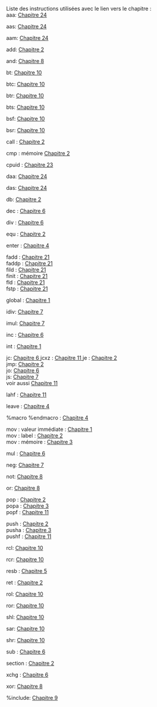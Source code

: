Liste des instructions utilisées avec le lien vers le chapitre :<br>
aaa:   <a href="https://github.com/vincentARM/X8086Assembly/tree/master/chapitre024">Chapitre 24 </a>

aas:   <a href="https://github.com/vincentARM/X8086Assembly/tree/master/chapitre024">Chapitre 24 </a>

aam:   <a href="https://github.com/vincentARM/X8086Assembly/tree/master/chapitre024">Chapitre 24 </a>

add:  <a href="https://github.com/vincentARM/X8086Assembly/tree/master/chapitre002">Chapitre 2 </a>

and:  <a href="https://github.com/vincentARM/X8086Assembly/tree/master/chapitre008">Chapitre 8 </a>

bt:  <a href="https://github.com/vincentARM/X8086Assembly/tree/master/chapitre010">Chapitre 10 </a>

btc:  <a href="https://github.com/vincentARM/X8086Assembly/tree/master/chapitre010">Chapitre 10 </a>

btr:  <a href="https://github.com/vincentARM/X8086Assembly/tree/master/chapitre010">Chapitre 10 </a>

bts:  <a href="https://github.com/vincentARM/X8086Assembly/tree/master/chapitre010">Chapitre 10 </a>

bsf:  <a href="https://github.com/vincentARM/X8086Assembly/tree/master/chapitre010">Chapitre 10 </a>

bsr:  <a href="https://github.com/vincentARM/X8086Assembly/tree/master/chapitre010">Chapitre 10 </a>

call :  <a href="https://github.com/vincentARM/X8086Assembly/tree/master/chapitre002">Chapitre 2 </a>

cmp : mémoire <a href="https://github.com/vincentARM/X8086Assembly/tree/master/chapitre002">Chapitre 2 </a>

cpuid :  <a href="https://github.com/vincentARM/X8086Assembly/tree/master/chapitre023">Chapitre 23 </a>

daa:   <a href="https://github.com/vincentARM/X8086Assembly/tree/master/chapitre024">Chapitre 24 </a>

das:   <a href="https://github.com/vincentARM/X8086Assembly/tree/master/chapitre024">Chapitre 24 </a>

db: <a href="https://github.com/vincentARM/X8086Assembly/tree/master/chapitre002">Chapitre 2 </a>

dec :  <a href="https://github.com/vincentARM/X8086Assembly/tree/master/chapitre006">Chapitre 6 </a>

div :  <a href="https://github.com/vincentARM/X8086Assembly/tree/master/chapitre006">Chapitre 6 </a>

equ :  <a href="https://github.com/vincentARM/X8086Assembly/tree/master/chapitre002">Chapitre 2 </a>

enter :  <a href="https://github.com/vincentARM/X8086Assembly/tree/master/chapitre004">Chapitre 4 </a>

fadd :  <a href="https://github.com/vincentARM/X8086Assembly/tree/master/chapitre021">Chapitre 21 </a><br>
faddp :  <a href="https://github.com/vincentARM/X8086Assembly/tree/master/chapitre021">Chapitre 21 </a><br>
fild :  <a href="https://github.com/vincentARM/X8086Assembly/tree/master/chapitre021">Chapitre 21 </a><br>
finit :  <a href="https://github.com/vincentARM/X8086Assembly/tree/master/chapitre021">Chapitre 21 </a><br>
fld :  <a href="https://github.com/vincentARM/X8086Assembly/tree/master/chapitre021">Chapitre 21 </a><br>
fstp :  <a href="https://github.com/vincentARM/X8086Assembly/tree/master/chapitre021">Chapitre 21 </a>

global :  <a href="https://github.com/vincentARM/X8086Assembly/tree/master/chapitre001">Chapitre 1 </a>

idiv:  <a href="https://github.com/vincentARM/X8086Assembly/tree/master/chapitre007">Chapitre 7 </a>

imul:  <a href="https://github.com/vincentARM/X8086Assembly/tree/master/chapitre007">Chapitre 7 </a>

inc :  <a href="https://github.com/vincentARM/X8086Assembly/tree/master/chapitre006">Chapitre 6 </a>

int : <a href="https://github.com/vincentARM/X8086Assembly/tree/master/chapitre001">Chapitre 1 </a>

jc:  <a href="https://github.com/vincentARM/X8086Assembly/tree/master/chapitre006">Chapitre 6 </a>
jcxz :  <a href="https://github.com/vincentARM/X8086Assembly/tree/master/chapitre011">Chapitre 11 </a>
je :  <a href="https://github.com/vincentARM/X8086Assembly/tree/master/chapitre002">Chapitre 2 </a> <br>
jmp:  <a href="https://github.com/vincentARM/X8086Assembly/tree/master/chapitre002">Chapitre 2 </a> <br>
jo:  <a href="https://github.com/vincentARM/X8086Assembly/tree/master/chapitre006">Chapitre 6 </a> <br>
js:  <a href="https://github.com/vincentARM/X8086Assembly/tree/master/chapitre007">Chapitre 7 </a> <br>
      voir aussi <a href="https://github.com/vincentARM/X8086Assembly/tree/master/chapitre011">Chapitre 11 </a>

lahf :  <a href="https://github.com/vincentARM/X8086Assembly/tree/master/chapitre011">Chapitre 11 </a>

leave :  <a href="https://github.com/vincentARM/X8086Assembly/tree/master/chapitre004">Chapitre 4 </a>

%macro %endmacro :  <a href="https://github.com/vincentARM/X8086Assembly/tree/master/chapitre004">Chapitre 4 </a>

mov :  valeur immédiate : <a href="https://github.com/vincentARM/X8086Assembly/tree/master/chapitre001">Chapitre 1 </a><br>
mov :  label : <a href="https://github.com/vincentARM/X8086Assembly/tree/master/chapitre002">Chapitre 2 </a><br>
mov : mémoire :  <a href="https://github.com/vincentARM/X8086Assembly/tree/master/chapitre003">Chapitre 3 </a>

mul :  <a href="https://github.com/vincentARM/X8086Assembly/tree/master/chapitre006">Chapitre 6 </a>

neg:  <a href="https://github.com/vincentARM/X8086Assembly/tree/master/chapitre007">Chapitre 7 </a>

not:  <a href="https://github.com/vincentARM/X8086Assembly/tree/master/chapitre008">Chapitre 8 </a>

or:  <a href="https://github.com/vincentARM/X8086Assembly/tree/master/chapitre008">Chapitre 8 </a>

pop :  <a href="https://github.com/vincentARM/X8086Assembly/tree/master/chapitre002">Chapitre 2 </a><br>
popa :  <a href="https://github.com/vincentARM/X8086Assembly/tree/master/chapitre003">Chapitre 3 </a><br>
popf :  <a href="https://github.com/vincentARM/X8086Assembly/tree/master/chapitre011">Chapitre 11 </a>

push :  <a href="https://github.com/vincentARM/X8086Assembly/tree/master/chapitre002">Chapitre 2 </a><br>
pusha : <a href="https://github.com/vincentARM/X8086Assembly/tree/master/chapitre003">Chapitre 3 </a><br>
pushf :  <a href="https://github.com/vincentARM/X8086Assembly/tree/master/chapitre011">Chapitre 11 </a>

rcl:  <a href="https://github.com/vincentARM/X8086Assembly/tree/master/chapitre010">Chapitre 10 </a>

rcr:  <a href="https://github.com/vincentARM/X8086Assembly/tree/master/chapitre010">Chapitre 10 </a>

resb :  <a href="https://github.com/vincentARM/X8086Assembly/tree/master/chapitre005">Chapitre 5 </a>

ret :  <a href="https://github.com/vincentARM/X8086Assembly/tree/master/chapitre002">Chapitre 2 </a>

rol:  <a href="https://github.com/vincentARM/X8086Assembly/tree/master/chapitre010">Chapitre 10 </a>

ror:  <a href="https://github.com/vincentARM/X8086Assembly/tree/master/chapitre010">Chapitre 10 </a>

shl:  <a href="https://github.com/vincentARM/X8086Assembly/tree/master/chapitre010">Chapitre 10 </a>

sar:  <a href="https://github.com/vincentARM/X8086Assembly/tree/master/chapitre010">Chapitre 10 </a>

shr:  <a href="https://github.com/vincentARM/X8086Assembly/tree/master/chapitre010">Chapitre 10 </a>

sub :  <a href="https://github.com/vincentARM/X8086Assembly/tree/master/chapitre006">Chapitre 6 </a>

section : <a href="https://github.com/vincentARM/X8086Assembly/tree/master/chapitre002">Chapitre 2 </a>

xchg :  <a href="https://github.com/vincentARM/X8086Assembly/tree/master/chapitre006">Chapitre 6 </a>

xor:  <a href="https://github.com/vincentARM/X8086Assembly/tree/master/chapitre008">Chapitre 8 </a>

%include:  <a href="https://github.com/vincentARM/X8086Assembly/tree/master/chapitre009">Chapitre 9 </a>
